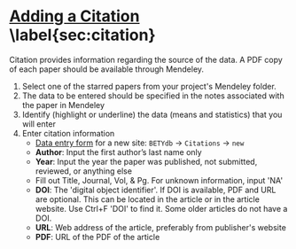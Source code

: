 #  [Adding a Citation](https://www.betydb.org/citations/new) \label{sec:citation}  

Citation provides information regarding the source of the data. 
A PDF copy of each paper should be available through Mendeley.

1.  Select one of the starred papers from your project's Mendeley folder.
2.  The data to be entered should be specified in the notes associated
    with the paper in Mendeley
3.  Identify (highlight or underline) the data (means and statistics)
    that you will enter
4.  Enter citation information 
    * [Data entry form](https://www.betydb.org/citations/new) for a new
        site: `BETYdb` → `Citations` → `new`
    *  **Author**: Input the first author’s last name only
    *  **Year**: Input the year the paper was published, not submitted, reviewed,
        or anything else
    *  Fill out Title, Journal, Vol, & Pg. For unknown information, input 'NA'
    *  **DOI**: The 'digital object identifier'. If DOI is available, PDF and
        URL are optional. This can be located in the article or in the
        article website. Use Ctrl+F 'DOI' to find it. Some older
        articles do not have a DOI.
    *  **URL**: Web address of the article, preferably from publisher's website
    *  **PDF**: URL of the PDF of the article 

